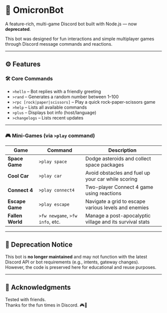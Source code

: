 # 🤖 OmicronBot

A feature-rich, multi-game Discord bot built with Node.js — now **deprecated**.

This bot was designed for fun interactions and simple multiplayer games through Discord message commands and reactions.

---

## ⚙️ Features

### 🛠 Core Commands
- `>hello` – Bot replies with a friendly greeting
- `>rand` – Generates a random number between 1–100
- `>rpc [rock|paper|scissors]` – Play a quick rock-paper-scissors game
- `>help` – Lists all available commands
- `>plus` – Displays bot info (host/language)
- `>changelogs` – Lists recent updates

---

### 🎮 Mini-Games (via `>play` command)

| Game | Command | Description |
|------|---------|-------------|
| **Space Game** | `>play space` | Dodge asteroids and collect space packages |
| **Cool Car** | `>play car` | Avoid obstacles and fuel up your car while scoring |
| **Connect 4** | `>play connect4` | Two-player Connect 4 game using reactions |
| **Escape Game** | `>play escape` | Navigate a grid to escape various levels and enemies |
| **Fallen World** | `>fw newgame`, `>fw info`, etc. | Manage a post-apocalyptic village and its survival stats |

---

## 🛑 Deprecation Notice

This bot is **no longer maintained** and may not function with the latest Discord API or bot requirements (e.g., intents, gateway changes).  
However, the code is preserved here for educational and reuse purposes.

---

## 🙏 Acknowledgments

Tested with friends.  
Thanks for the fun times in Discord. 🎮🧡